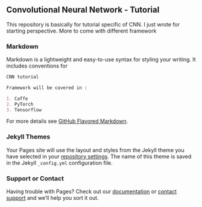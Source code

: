 ## Convolutional Neural Network - Tutorial

This repository is basically for tutorial specific of CNN. I just wrote for starting perspective. More to come with different framework

### Markdown

Markdown is a lightweight and easy-to-use syntax for styling your writing. It includes conventions for

```markdown
CNN tutorial

Framework will be covered in :

1. Caffe
2. PyTorch
3. Tensorflow

```

For more details see [GitHub Flavored Markdown](https://guides.github.com/features/mastering-markdown/).

### Jekyll Themes

Your Pages site will use the layout and styles from the Jekyll theme you have selected in your [repository settings](https://github.com/navneet1083/cnn-tutorial/settings). The name of this theme is saved in the Jekyll `_config.yml` configuration file.

### Support or Contact

Having trouble with Pages? Check out our [documentation](https://help.github.com/categories/github-pages-basics/) or [contact support](https://github.com/contact) and we’ll help you sort it out.
